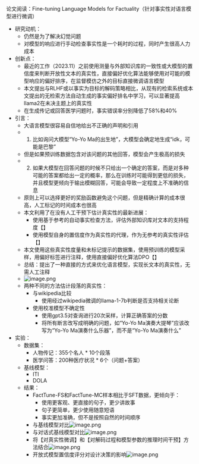 论文阅读：Fine-tuning Language Models for Factuality（针对事实性对语言模型进行微调）
- 研究动机：
	- 仍然是为了解决幻觉问题
	- 对模型的响应进行手动检查事实性是一个耗时的过程，同时产生很高人力成本
- 创新点：
	- 最近的工作（2023.11）之前使用测量与外部知识库的一致性或大模型的置信度来判断开放性文本的真实性，直接偏好优化算法能够使用对可能的模型响应的偏好排序，在监督模仿之外的目标直接微调语言模型
	- 本文提出与RLHF或以事实为目标的解码策略相比，从现有的检索系统或本文提出的无检索方法自动生成的事实偏好排名中学习，可以显著提高llama2在未决主题上的真实性
	- 在生成传记或回答医学问题时，事实错误率分别降低了58%和40%
- 引言：
	- 大语言模型很容易自信地给出不正确的声明和引用
	- 1. 比如询问大模型“Yo-Yo Ma的出生地”，大模型会确定地生成“idk，可能是巴黎”
	- 但是如果预训练数据包含对该问题的其他回答，模型会产生极高的损失
	- 2. 如果大模型在回答问题的时候不只给出一个确定的答案，而是对多种可能的答案都给出一定的概率，那么在训练时可能得到更低的损失，并且模型更倾向于输出模糊回答，可能会导致一定程度上不准确的信息
	- 原则上可以选择更好的奖励函数避免这个问题，但是精确计算的成本很高，人工标记的时间成本也很高
	- 本文利用了在没有人工干预下估计真实性的最新进展：
		- 使用基于参考的自动事实检查方法，评估外部知识库对文本的支持程度【】
		- 使用模型自身的置信度作为真实性的代理，作为无参考的真实性评估【】
	- 本文使用这些真实性度量和未标记提示的数据集，使用预训练的模型采样，用偏好标签进行注释，使用直接偏好优化算法DPO【】
	- 总结：提出了一种直接的方式来优化语言模型，实现长文本的真实性，无需人工注释
	- ![image.png](https://cdn.jsdelivr.net/gh/xhd0728/oss-github-picgo-repository@main/picgo/202405081424292.png)
	- 两种不同的方法估计段落的真实性：
		- 与wikipedia比较
			- 使用经过wikipedia微调的llama-1-7b判断是否支持相关论断
		- 使用校准模型不确定性
			- 使用gpt3.5对查询进行20次采样，计算正确答案的分数
			- 将所有断言改写成明确的问题，如“Yo-Yo Ma演奏大提琴”应该改写为“Yo-Yo Ma演奏什么乐器”，而不是“Yo-Yo Ma演奏什么”
- 实验：
	- 数据集：
		- 人物传记：355个名人 * 10个段落
		- 医学问答：200种医疗状况 * 6个（问题+答案）
	- 基线模型：
		- ITI
		- DOLA
	- 结果：
		- FactTune-FS和FactTune-MC样本相比于SFT数据，更倾向于：
			- 使用更客观、更直接的句子，更少讲故事
			- 句子更简单，更少使用随意短语
			- 事实更加准确，但不是按照自然的时间顺序
		- 与基线模型对比![image.png](https://cdn.jsdelivr.net/gh/xhd0728/oss-github-picgo-repository@main/picgo/202405081622666.png)
		- 与对话式基线模型对比![image.png](https://cdn.jsdelivr.net/gh/xhd0728/oss-github-picgo-repository@main/picgo/202405081623206.png)
		- 将【对真实性微调】和【对解码过程和模型参数的推理时间干预】方法结合![image.png](https://cdn.jsdelivr.net/gh/xhd0728/oss-github-picgo-repository@main/picgo/202405081625733.png)
		- 开放式模型置信度评分对设计决策的影响![image.png](https://cdn.jsdelivr.net/gh/xhd0728/oss-github-picgo-repository@main/picgo/202405081655030.png)


